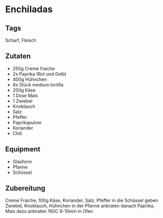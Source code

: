 # Enchiladas

## Tags

Scharf, Fleisch

## Zutaten

- 250g Creme fraiche
- 2x Paprika (Rot und Gelb)
- 400g Hühnchen
- 8x Stück medium tortilla
- 200g Käse
- 1 Dose Mais
- 1 Zwiebel
- Knoblauch
- Salz
- Pfeffer
- Paprikapulver
- Koriander
- Chili
	
## Equipment

- Glasform
- Pfanne
- Schüssel
	
## Zubereitung

Creme Fraiche, 100g Käse, Koriander, Salz, Pfeffer in die Schüssel geben
Zwiebel, Knoblauch, Hühnchen in der Pfanne anbraten
danach Paprika, Mais dazu anbraten
160C 8-10min in Ofen 
	